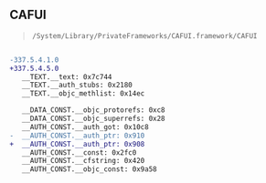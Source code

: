 ## CAFUI

> `/System/Library/PrivateFrameworks/CAFUI.framework/CAFUI`

```diff

-337.5.4.1.0
+337.5.4.5.0
   __TEXT.__text: 0x7c744
   __TEXT.__auth_stubs: 0x2180
   __TEXT.__objc_methlist: 0x14ec

   __DATA_CONST.__objc_protorefs: 0xc8
   __DATA_CONST.__objc_superrefs: 0x28
   __AUTH_CONST.__auth_got: 0x10c8
-  __AUTH_CONST.__auth_ptr: 0x910
+  __AUTH_CONST.__auth_ptr: 0x908
   __AUTH_CONST.__const: 0x2fc0
   __AUTH_CONST.__cfstring: 0x420
   __AUTH_CONST.__objc_const: 0x9a58

```
